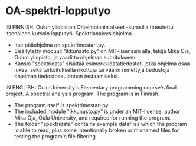 # OA-spektri-lopputyo

IN FINNISH:
Oulun yliopiston Ohjelmoinnin alkeet -kurssilla toteutettu itsenäinen kurssin lopputyö. Spektrianalyysiohjelma.
- Itse pääohjelma on spektrimestari.py.
- Sisällytetty moduuli "ikkunasto.py" on MIT-lisenssin alla, tekijä Mika Oja, Oulun yliopisto, ja vaadittu ohjelman suoritukseen.
- Kansio "spektridata" sisältää esimerkkidatatiedostot, jotka ohjelma osaa lukea, sekä tarkoituksella rikottuja tai väärin nimettyjä tiedostoja ohjelman tiedostoseulonnan testaamiseksi.

IN ENGLISH:
Oulu University's Elementary programming course's final project. A spectral analysis program. The program is in Finnish.
- The program itself is spektrimestari.py.
- The included module "ikkunasto.py" is under an MIT-license, author Mika Oja, Oulu University, and required for running the program.
- The folder "spektridata" contains example datafiles which the program is able to read, plus some intentionally broken or misnamed files for testing the program's file filtering.
